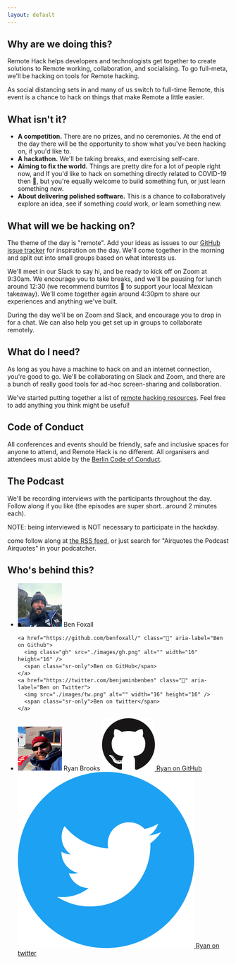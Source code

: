 ```yaml
---
layout: default
---
```


## Why are we doing this?

Remote Hack helps developers and technologists get together to create solutions to Remote working, collaboration, and socialising. To go full-meta, we'll be hacking on tools for Remote hacking.

As social distancing sets in and many of us switch to full-time Remote, this event is a chance to hack on things that make Remote a little easier.

## What isn't it?

- **A competition.** There are no prizes, and no ceremonies. At the end of the day there will be the
  opportunity to show what you've been hacking on, if you'd like to.
- **A hackathon.** We'll be taking breaks, and exercising self-care.
- **Aiming to fix the world.** Things are pretty dire for a lot of people right now, and If you'd like
  to hack on something directly related to COVID-19 then 🙌, but you're equally welcome to build something fun, or
  just learn something new.
- **About delivering polished software.** This is a chance to collaboratively explore an idea, see if
  something _could_ work, or learn something new.

## What will we be hacking on?

The theme of the day is "remote". Add your ideas as issues to our [GitHub issue tracker](https://github.com/remotehack/remotehack.github.io/issues) for inspiration on the day. We'll come together in the morning and split out into small groups based on what interests us.

We'll meet in our Slack to say hi, and be ready to kick off on Zoom at 9:30am. We encourage you to take breaks, and we'll be pausing for lunch around 12:30 (we recommend burritos 🌯 to support your local Mexican takeaway). We'll come together again around 4:30pm to share our experiences and anything we've built.

During the day we'll be on Zoom and Slack, and encourage you to drop in for a chat. We can also help you get set up in groups to collaborate remotely.

## What do I need?

As long as you have a machine to hack on and an internet connection, you're good to go. We'll be collaborating on Slack and Zoom, and there are a bunch of really good tools for ad-hoc screen-sharing and collaboration.

We've started putting together a list of [remote hacking resources](https://github.com/remotehack/resources). Feel free to add anything you think might be useful!

## Code of Conduct

All conferences and events should be friendly, safe and inclusive spaces for anyone to attend, and Remote Hack is no different. All organisers and attendees must abide by the [Berlin Code of Conduct](https://berlincodeofconduct.org).

## The Podcast

We'll be recording interviews with the participants throughout the day. Follow along if you like (the episodes are super short...around 2 minutes each).

NOTE: being interviewed is NOT necessary to participate in the hackday.

come follow along at [the RSS feed](https://remotehack.space/live/feed), or just search for "Airquotes the Podcast Airquotes" in your podcatcher.

## Who's behind this?

<ul class="🎩">
  <li>
    <img src="images/BenPlusHat-small.jpg" alt="Ben Foxall wearing a hat">
    <span>Ben Foxall</span>

    <a href="https://github.com/benfoxall/" class="📣" aria-label="Ben on Github">
      <img class="gh" src="./images/gh.png" alt="" width="16" height="16" />
      <span class="sr-only">Ben on GitHub</span>
    </a>
    <a href="https://twitter.com/benjaminbenben" class="📣" aria-label="Ben on Twitter">
      <img src="./images/tw.png" alt="" width="16" height="16" />
      <span class="sr-only">Ben on twitter</span>
    </a>

  </li>

  <li>
    <img src="images/RyanAlsoWithAHat-small.jpg" alt="Ryan Brooks, also wearing a hat">
    <span>Ryan Brooks</span>
    <a href="https://github.com/spikeheap/" class="📣" aria-label="Ryan on Github">
      <img class="gh" src="./images/gh.png" alt="" />
      <span class="sr-only">Ryan on GitHub</span>
    </a>
    <a href="https://twitter.com/spikeheap" class="📣" aria-label="Ryan on Twitter">
      <img src="./images/tw.png" alt="" />
      <span class="sr-only">Ryan on twitter</span>
    </a>
  </li>
</ul>
